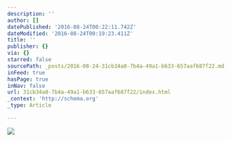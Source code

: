 ```yaml
---
description: ''
author: []
datePublished: '2016-08-24T00:22:11.742Z'
dateModified: '2016-08-24T00:19:23.411Z'
title: ''
publisher: {}
via: {}
starred: false
sourcePath: _posts/2016-08-24-31cb34a8-7b4a-49a1-b633-657aaf687f22.md
inFeed: true
hasPage: true
inNav: false
url: 31cb34a8-7b4a-49a1-b633-657aaf687f22/index.html
_context: 'http://schema.org'
_type: Article

---
```

![](https://the-grid-user-content.s3-us-west-2.amazonaws.com/72c4e117-45c3-4888-954e-9c35037573a0.jpg)